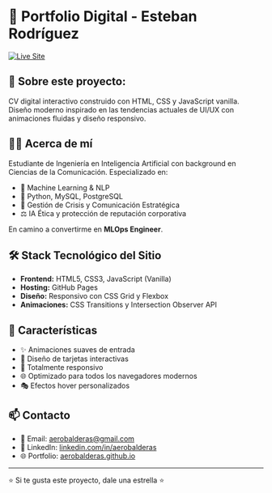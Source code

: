 # 🚀 Portfolio Digital - Esteban Rodríguez

[![Live Site](https://img.shields.io/badge/Live-aerobalderas.github.io-blue?style=for-the-badge)](https://aerobalderas.github.io)

## 📌 Sobre este proyecto:

CV digital interactivo construido con HTML, CSS y JavaScript vanilla. Diseño moderno inspirado en las tendencias actuales de UI/UX con animaciones fluidas y diseño responsivo.

## 👨‍💻 Acerca de mí

Estudiante de Ingeniería en Inteligencia Artificial con background en Ciencias de la Comunicación. Especializado en:

- 🤖 Machine Learning & NLP
- 🐍 Python, MySQL, PostgreSQL
- 💼 Gestión de Crisis y Comunicación Estratégica
- ⚖️ IA Ética y protección de reputación corporativa

En camino a convertirme en **MLOps Engineer**.

## 🛠️ Stack Tecnológico del Sitio

- **Frontend:** HTML5, CSS3, JavaScript (Vanilla)
- **Hosting:** GitHub Pages
- **Diseño:** Responsivo con CSS Grid y Flexbox
- **Animaciones:** CSS Transitions y Intersection Observer API

## 🎨 Características

- ✨ Animaciones suaves de entrada
- 🎯 Diseño de tarjetas interactivas
- 📱 Totalmente responsivo
- 🌐 Optimizado para todos los navegadores modernos
- 🎭 Efectos hover personalizados

## 📫 Contacto

- 📧 Email: aerobalderas@gmail.com
- 💼 LinkedIn: [linkedin.com/in/aerobalderas](https://linkedin.com/in/aerobalderas)
- 🌐 Portfolio: [aerobalderas.github.io](https://aerobalderas.github.io)

---

⭐ Si te gusta este proyecto, dale una estrella ⭐️

